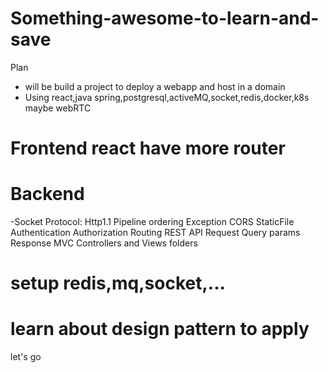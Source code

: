 # Something-awesome-to-learn-and-save
Plan
- will be build a project to deploy a webapp and host in a domain
- Using react,java spring,postgresql,activeMQ,socket,redis,docker,k8s maybe webRTC

# Frontend react have more router 
# Backend
-Socket
Protocol: Http1.1
Pipeline ordering
Exception
CORS
StaticFile
Authentication
Authorization
Routing
REST API
Request
Query params
Response
MVC
Controllers and Views folders
# setup redis,mq,socket,...
# learn about design pattern to apply

let's go
